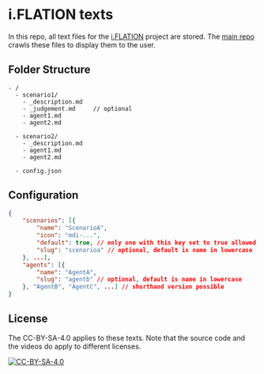 # i.FLATION texts

In this repo, all text files for the [i.FLATION](https://inflation.pdg-obersulm.de) project are stored. The [main repo](https://github.com/pdg-obersulm/i.FLATION) crawls these files to display them to the user.

## Folder Structure

```
- /
  - scenario1/
    - _description.md
    - _judgement.md		// optional
    - agent1.md
    - agent2.md

  - scenario2/
    - _description.md
    - agent1.md
    - agent2.md

  - config.json
```

## Configuration

```json
{
	"scenarios": [{
		"name": "ScenarioA",
		"icon": "mdi-...",
		"default": true, // only one with this key set to true allowed
		"slug": "scenarioa" // optional, default is name in lowercase
	}, ...],
	"agents": [{
		"name": "AgentA",
		"slug": "agentb" // optional, default is name in lowercase
	}, "AgentB", "AgentC", ...] // shorthand version possible
}
```

## License

The CC-BY-SA-4.0 applies to these texts. Note that the source code and the videos do apply to different licenses.

[![CC-BY-SA-4.0](https://i.creativecommons.org/l/by-sa/4.0/88x31.png)](LICENSE.md)